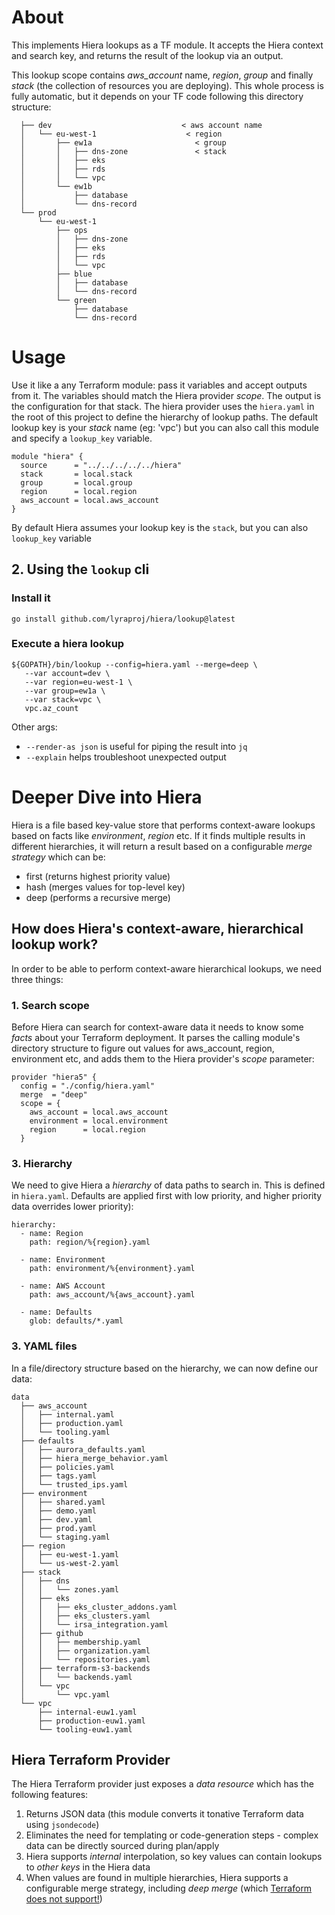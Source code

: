 # About
This implements Hiera lookups as a TF module. It accepts the Hiera context and search key, and returns the result of the lookup via an output.

This lookup scope contains _aws_account_ name, _region_, _group_ and finally _stack_ (the collection of resources you are deploying). This whole process is fully automatic, but it depends on your TF code following this directory structure:

```
  ├── dev                             < aws account name
  │   └── eu-west-1                    < region
  │       ├── ew1a                       < group
  │       │   ├── dns-zone               < stack
  │       │   ├── eks
  │       │   ├── rds
  │       │   └── vpc
  │       └── ew1b
  │           ├── database
  │           └── dns-record
  └── prod
      └── eu-west-1
          ├── ops
          │   ├── dns-zone
          │   ├── eks
          │   ├── rds
          │   └── vpc
          ├── blue
          │   ├── database
          │   └── dns-record
          └── green
              ├── database
              └── dns-record
```

# Usage
Use it like a any Terraform module: pass it variables and accept outputs from it. The variables should match the Hiera provider _scope_. The output is the configuration for that stack. The hiera provider uses the `hiera.yaml` in the root of this project to define the hierarchy of lookup paths. The default lookup key is your _stack_ name (eg: 'vpc') but you can also call this module and specify a `lookup_key` variable.

```
module "hiera" {
  source      = "../../../../../hiera"
  stack       = local.stack
  group       = local.group
  region      = local.region
  aws_account = local.aws_account
}
```

By default Hiera assumes your lookup key is the `stack`, but you can also `lookup_key` variable

## 2. Using the `lookup` cli
### Install it
`go install github.com/lyraproj/hiera/lookup@latest`

### Execute a hiera lookup
```
${GOPATH}/bin/lookup --config=hiera.yaml --merge=deep \
   --var account=dev \
   --var region=eu-west-1 \
   --var group=ew1a \
   --var stack=vpc \
   vpc.az_count
```

Other args:
* `--render-as json` is useful for piping the result into `jq`
* `--explain` helps troubleshoot unexpected output

# Deeper Dive into Hiera
Hiera is a file based key-value store that performs context-aware lookups based on facts like _environment_, _region_ etc. If it finds multiple results in different hierarchies, it will return a result based on a configurable _merge strategy_ which can be:
- first (returns highest priority value)
- hash (merges values for top-level key)
- deep (performs a recursive merge)

## How does Hiera's context-aware, hierarchical lookup work?
In order to be able to perform context-aware hierarchical lookups, we need three things:

### 1. Search scope
Before Hiera can search for context-aware data it needs to know some _facts_ about your Terraform deployment. It parses the calling module's directory structure to figure out values for aws_account, region, environment etc, and adds them to the Hiera provider's _scope_ parameter:

```
provider "hiera5" {
  config = "./config/hiera.yaml"
  merge  = "deep"
  scope = {
    aws_account = local.aws_account
    environment = local.environment
    region      = local.region
  }
```

### 3. Hierarchy
We need to give Hiera a _hierarchy_ of data paths to search in. This is defined in `hiera.yaml`. Defaults are applied first with low priority, and higher priority data overrides lower priority):
```
hierarchy:
  - name: Region
    path: region/%{region}.yaml

  - name: Environment
    path: environment/%{environment}.yaml

  - name: AWS Account
    path: aws_account/%{aws_account}.yaml

  - name: Defaults
    glob: defaults/*.yaml
```

### 3. YAML files
In a file/directory structure based on the hierarchy, we can now define our data:

```
data
  ├── aws_account
  │   ├── internal.yaml
  │   ├── production.yaml
  │   └── tooling.yaml
  ├── defaults
  │   ├── aurora_defaults.yaml
  │   ├── hiera_merge_behavior.yaml
  │   ├── policies.yaml
  │   ├── tags.yaml
  │   └── trusted_ips.yaml
  ├── environment
  │   ├── shared.yaml
  │   ├── demo.yaml
  │   ├── dev.yaml
  │   ├── prod.yaml
  │   └── staging.yaml
  ├── region
  │   ├── eu-west-1.yaml
  │   └── us-west-2.yaml
  ├── stack
  │   ├── dns
  │   │   └── zones.yaml
  │   ├── eks
  │   │   ├── eks_cluster_addons.yaml
  │   │   ├── eks_clusters.yaml
  │   │   └── irsa_integration.yaml
  │   ├── github
  │   │   ├── membership.yaml
  │   │   ├── organization.yaml
  │   │   └── repositories.yaml
  │   ├── terraform-s3-backends
  │   │   └── backends.yaml
  │   └── vpc
  │       └── vpc.yaml
  └── vpc
      ├── internal-euw1.yaml
      ├── production-euw1.yaml
      └── tooling-euw1.yaml
```
## Hiera Terraform Provider
The Hiera Terraform provider just exposes a _data resource_ which has the following features:
1. Returns JSON data (this module converts it tonative Terraform data using `jsondecode`)
2. Eliminates the need for templating or code-generation steps - complex data can be directly sourced during plan/apply
3. Hiera supports _internal_ interpolation, so key values can contain lookups to _other keys_ in the Hiera data
4. When values are found in multiple hierarchies, Hiera supports a configurable merge strategy, including _deep merge_ (which [Terraform does not support!](https://github.com/hashicorp/terraform/issues/24987))
